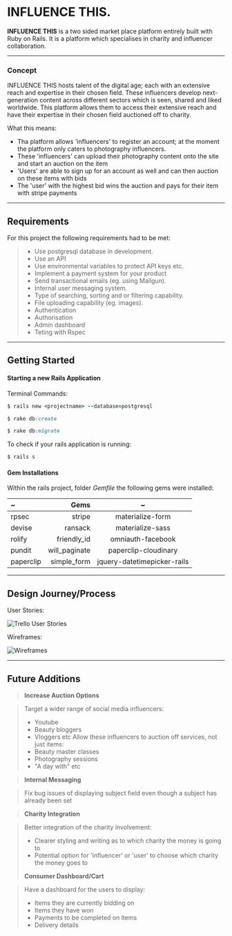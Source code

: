 **INFLUENCE THIS.**
===================


**INFLUENCE THIS** is a two sided market place platform entirely built with Ruby on Rails. It is a platform which specialises in charity and influencer collaboration.

----------

### Concept

INFLUENCE THIS hosts talent of the digital age; each with an extensive reach and expertise in their chosen field. These influencers develop next-generation content across different sectors which is seen, shared and liked worldwide. This platform allows them to access their extensive reach and have their expertise in their chosen field auctioned off to charity.

What this means:

- Tha platform allows 'influencers' to register an account; at the moment the platform only caters to photography influencers.
- These 'influencers' can upload their photography content onto the site and start an auction on the item
- 'Users' are able to sign up for an account as well and can then auction on these items with bids
- The 'user' with the highest bid wins the auction and pays for their item with stripe payments

----------

Requirements
-------------

For this project the following requirements had to be met:


>- Use postgresql database in development.
>- Use an API
>- Use environmental variables to protect API keys etc.
>- Implement a payment system for your product
>- Send transactional emails (eg. using Mailgun).
>- Internal user messaging system.
>- Type of searching, sorting and or filtering capability.
>- File uploading capability (eg. images).
>- Authentication
>- Authorisation
>- Admin dashboard
>- Teting with Rspec

----------

**Getting Started**
-------------

#### Starting a new Rails Application
Terminal Commands:
```ruby
$ rails new <projectname> --database=postgresql
```
```ruby
$ rake db:create
```
```ruby
$ rake db:migrate
```
To check  if your rails application is running:
```ruby
$ rails s
```
#### Gem Installations

Within the rails project, folder  *Gemfile* the following gems were installed:

|   ~  | Gems |  ~ |
| :------- | ----: | :---: |
| rpsec | stripe |  materialize-form   |
| devise | ransack  |  materialize-sass  |
| rolify    |  friendly_id  |  omniauth-facebook  |
| pundit     |   will_paginate |  paperclip-cloudinary |
| paperclip    |  simple_form  | jquery-datetimepicker-rails  |


----------
**Design Journey/Process**
-------------

User Stories:

![Trello User Stories](https://lh3.googleusercontent.com/V8KVsDm3yyw2-ZoaDIHGH_oh0NAf_70Wg5KYLSvpcWP6qxFGU08gPb4yntsBzpB1Ig0bLd8=s0 "TrelloInfluenceThis.png")

Wireframes:

![Wireframes](https://lh3.googleusercontent.com/-MeL7blK2nHA/WP70es5z8bI/AAAAAAAAAD4/uY4J5upPWdMv0jH0Jyf6TI34lCrFaSAlwCLcB/s850/IMG_1117.JPG "IMG_1117.JPG")

----------
**Future Additions**
-------------

> **Increase Auction Options**

> Target a wider range of social media influencers:
>- Youtube
>- Beauty bloggers
>- Vloggers etc
> Allow these influencers to auction off services, not just items:
> - Beauty master classes
>- Photography sessions
>- "A day with" etc

> **Internal Messaging**

> Fix bug issues of displaying subject field even though a subject has already been set

> **Charity Integration**

> Better integration of the charity involvement:
>- Clearer styling and writing as to which charity the money is going to
>- Potential option for 'influencer' or 'user' to choose which charity the money goes to
>
> **Consumer Dashboard/Cart**

> Have a dashboard for the users to display:
>- Items they are currently bidding on
>- Items they have won
>- Payments to be completed on items
>- Delivery details
